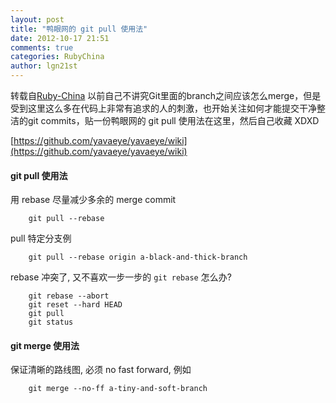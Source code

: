```yaml
---
layout: post
title: "鸭眼网的 git pull 使用法"
date: 2012-10-17 21:51
comments: true
categories: RubyChina
author: lgn21st
---
```

转载自[Ruby-China](http://ruby-china.org/topics/306)
以前自己不讲究Git里面的branch之间应该怎么merge，但是受到这里这么多在代码上非常有追求的人的刺激，也开始关注如何才能提交干净整洁的git
commits，贴一份鸭眼网的 git pull 使用法在这里，然后自己收藏 XDXD

[https://github.com/yavaeye/yavaeye/wiki](https://github.com/yavaeye/yavaeye/wiki)

#### git pull 使用法

用 rebase 尽量减少多余的 merge commit

        git pull --rebase

pull 特定分支例

        git pull --rebase origin a-black-and-thick-branch

rebase 冲突了, 又不喜欢一步一步的 `git rebase` 怎么办?

        git rebase --abort
        git reset --hard HEAD
        git pull
        git status

#### git merge 使用法

保证清晰的路线图, 必须 no fast forward, 例如

        git merge --no-ff a-tiny-and-soft-branch
